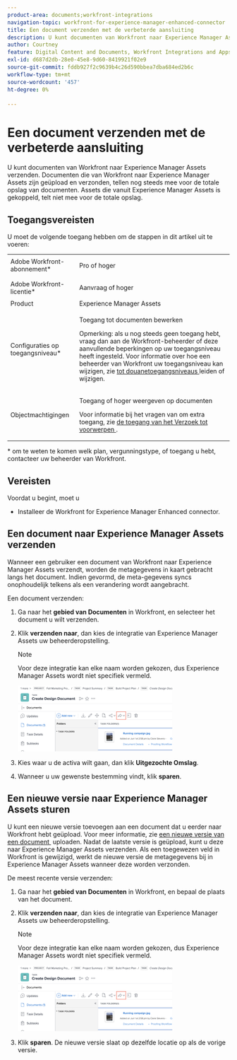 ```yaml
---
product-area: documents;workfront-integrations
navigation-topic: workfront-for-experience-manager-enhanced-connector
title: Een document verzenden met de verbeterde aansluiting
description: U kunt documenten van Workfront naar Experience Manager Assets verzenden. Documenten die van Workfront naar Experience Manager Assets zijn geüpload en verzonden, tellen nog steeds mee voor de totale opslag van documenten. Assets die vanuit Experience Manager Assets is gekoppeld, telt niet mee voor de totale opslag.
author: Courtney
feature: Digital Content and Documents, Workfront Integrations and Apps
exl-id: d687d2db-28e0-45e8-9d60-8419921f02e9
source-git-commit: fddb927f2c9639b4c26d590bbea7dba684ed2b6c
workflow-type: tm+mt
source-wordcount: '457'
ht-degree: 0%

---
```


# Een document verzenden met de verbeterde aansluiting

U kunt documenten van Workfront naar Experience Manager Assets verzenden. Documenten die van Workfront naar Experience Manager Assets zijn geüpload en verzonden, tellen nog steeds mee voor de totale opslag van documenten. Assets die vanuit Experience Manager Assets is gekoppeld, telt niet mee voor de totale opslag.

## Toegangsvereisten

U moet de volgende toegang hebben om de stappen in dit artikel uit te voeren:

<table style="table-layout:auto"> 
 <col> 
 <col> 
 <tbody> 
  <tr> 
   <td role="rowheader">Adobe Workfront-abonnement*</td> 
   <td> <p>Pro of hoger</p> </td> 
  </tr> 
  <tr> 
   <td role="rowheader">Adobe Workfront-licentie*</td> 
   <td> <p>Aanvraag of hoger</p> </td> 
  </tr> 
  <tr> 
   <td role="rowheader">Product</td> 
   <td>Experience Manager Assets </td> 
  </tr> 
  <tr> 
   <td role="rowheader">Configuraties op toegangsniveau*</td> 
   <td> <p>Toegang tot documenten bewerken</p> <p>Opmerking: als u nog steeds geen toegang hebt, vraag dan aan de Workfront-beheerder of deze aanvullende beperkingen op uw toegangsniveau heeft ingesteld. Voor informatie over hoe een beheerder van Workfront uw toegangsniveau kan wijzigen, zie <a href="../../../administration-and-setup/add-users/configure-and-grant-access/create-modify-access-levels.md" class="MCXref xref"> tot douanetoegangsniveaus </a> leiden of wijzigen.</p> </td> 
  </tr> 
  <tr> 
   <td role="rowheader">Objectmachtigingen</td> 
   <td> <p>Toegang of hoger weergeven op documenten</p> <p>Voor informatie bij het vragen van om extra toegang, zie <a href="../../../workfront-basics/grant-and-request-access-to-objects/request-access.md" class="MCXref xref"> de toegang van het Verzoek tot voorwerpen </a>.</p> </td> 
  </tr> 
 </tbody> 
</table>

&#42; om te weten te komen welk plan, vergunningstype, of toegang u hebt, contacteer uw beheerder van Workfront.

## Vereisten

Voordat u begint, moet u

* Installeer de Workfront for Experience Manager Enhanced connector.

## Een document naar Experience Manager Assets verzenden

Wanneer een gebruiker een document van Workfront naar Experience Manager Assets verzendt, worden de metagegevens in kaart gebracht langs het document. Indien gevormd, de meta-gegevens syncs onophoudelijk telkens als een verandering wordt aangebracht.

Een document verzenden:

1. Ga naar het **gebied van Documenten** in Workfront, en selecteer het document u wilt verzenden.
1. Klik **verzenden naar**, dan kies de integratie van Experience Manager Assets uw beheerderopstelling.

   >[!NOTE]
   >
   >Voor deze integratie kan elke naam worden gekozen, dus Experience Manager Assets wordt niet specifiek vermeld.

   ![&#x200B; verzendt naar &#x200B;](assets/copy-of-send-to-in-toolbar-350x149.png)

1. Kies waar u de activa wilt gaan, dan klik **Uitgezochte Omslag**.
1. Wanneer u uw gewenste bestemming vindt, klik **sparen**.

## Een nieuwe versie naar Experience Manager Assets sturen

U kunt een nieuwe versie toevoegen aan een document dat u eerder naar Workfront hebt geüpload. Voor meer informatie, zie [&#x200B; een nieuwe versie van een document &#x200B;](../../../documents/managing-documents/upload-new-document-version.md) uploaden. Nadat de laatste versie is geüpload, kunt u deze naar Experience Manager Assets verzenden. Als een toegewezen veld in Workfront is gewijzigd, werkt de nieuwe versie de metagegevens bij in Experience Manager Assets wanneer deze worden verzonden.

De meest recente versie verzenden:

1. Ga naar het **gebied van Documenten** in Workfront, en bepaal de plaats van het document.
1. Klik **verzenden naar**, dan kies de integratie van Experience Manager Assets uw beheerderopstelling.

   >[!NOTE]
   >
   >Voor deze integratie kan elke naam worden gekozen, dus Experience Manager Assets wordt niet specifiek vermeld.

   ![&#x200B; verzendt naar &#x200B;](assets/copy-of-send-to-in-toolbar-350x149.png)

1. Klik **sparen**. De nieuwe versie slaat op dezelfde locatie op als de vorige versie.
